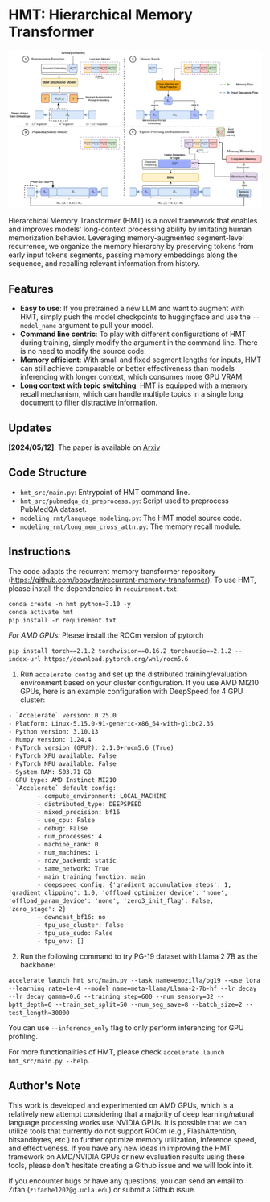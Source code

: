 # HMT: Hierarchical Memory Transformer

![hmt](/img/hmt_flow_v2.png)

Hierarchical Memory Transformer (HMT) is a novel framework that enables and improves models' long-context processing ability by imitating human memorization behavior. Leveraging memory-augmented segment-level recurrence, we organize the memory hierarchy by preserving tokens from early input tokens segments, passing memory embeddings along the sequence, and recalling relevant information from history.

## Features

- **Easy to use**: If you pretrained a new LLM and want to augment with HMT, simply push the model checkpoints to huggingface and use the `--model_name` argument to pull your model. 
- **Command line centric**: To play with different configurations of HMT during training, simply modify the argument in the command line. There is no need to modify the source code.
- **Memory efficient**: With small and fixed segment lengths for inputs, HMT can still achieve comparable or better effectiveness than models inferencing with longer context, which consumes more GPU VRAM.
- **Long context with topic switching**: HMT is equipped with a memory recall mechanism, which can handle multiple topics in a single long document to filter distractive information.

## Updates
**[2024/05/12]**: The paper is available on [Arxiv](https://arxiv.org/abs/2405.06067)

## Code Structure

- `hmt_src/main.py`: Entrypoint of HMT command line.
- `hmt_src/pubmedqa_ds_preprocess.py`: Script used to preprocess PubMedQA dataset.
- `modeling_rmt/language_modeling.py`: The HMT model source code.
- `modeling_rmt/long_mem_cross_attn.py`: The memory recall module.


## Instructions
The code adapts the recurrent memory transformer repository (https://github.com/booydar/recurrent-memory-transformer). To use HMT, please install the dependencies in `requirement.txt`.

```
conda create -n hmt python=3.10 -y
conda activate hmt
pip install -r requirement.txt
```

*For AMD GPUs:* Please install the ROCm version of pytorch
```
pip install torch==2.1.2 torchvision==0.16.2 torchaudio==2.1.2 --index-url https://download.pytorch.org/whl/rocm5.6
```


1. Run `accelerate config` and set up the distributed training/evaluation environment based on your cluster configuration. If you use AMD MI210 GPUs, here is an example configuration with DeepSpeed for 4 GPU cluster:
```
- `Accelerate` version: 0.25.0
- Platform: Linux-5.15.0-91-generic-x86_64-with-glibc2.35
- Python version: 3.10.13
- Numpy version: 1.24.4
- PyTorch version (GPU?): 2.1.0+rocm5.6 (True)
- PyTorch XPU available: False
- PyTorch NPU available: False
- System RAM: 503.71 GB
- GPU type: AMD Instinct MI210
- `Accelerate` default config:
        - compute_environment: LOCAL_MACHINE
        - distributed_type: DEEPSPEED
        - mixed_precision: bf16
        - use_cpu: False
        - debug: False
        - num_processes: 4
        - machine_rank: 0
        - num_machines: 1
        - rdzv_backend: static
        - same_network: True
        - main_training_function: main
        - deepspeed_config: {'gradient_accumulation_steps': 1, 'gradient_clipping': 1.0, 'offload_optimizer_device': 'none', 'offload_param_device': 'none', 'zero3_init_flag': False, 'zero_stage': 2}
        - downcast_bf16: no
        - tpu_use_cluster: False
        - tpu_use_sudo: False
        - tpu_env: []
```
2. Run the following command to try PG-19 dataset with Llama 2 7B as the backbone:
```
accelerate launch hmt_src/main.py --task_name=emozilla/pg19 --use_lora --learning_rate=1e-4 --model_name=meta-llama/Llama-2-7b-hf --lr_decay --lr_decay_gamma=0.6 --training_step=600 --num_sensory=32 --bptt_depth=6 --train_set_split=50 --num_seg_save=8 --batch_size=2 --test_length=30000
```
You can use `--inference_only` flag to only perform inferencing for GPU profiling.

For more functionalities of HMT, please check `accelerate launch hmt_src/main.py --help`.

## Author's Note

This work is developed and experimented on AMD GPUs, which is a relatively new attempt considering that a majority of deep learning/natural language processing works use NVIDIA GPUs. It is possible that we can utilize tools that currently do not support ROCm (e.g., FlashAttention, bitsandbytes, etc.) to further optimize memory utilization, inference speed, and effectiveness. If you have any new ideas in improving the HMT framework on AMD/NVIDIA GPUs or new evaluation results using these tools, please don't hesitate creating a Github issue and we will look into it.

If you encounter bugs or have any questions, you can send an email to Zifan (`zifanhe1202@g.ucla.edu`) or submit a Github issue.

